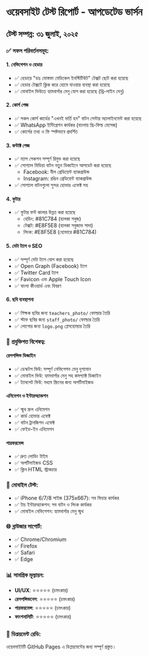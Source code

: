 # ওয়েবসাইট টেস্ট রিপোর্ট - আপডেটেড ভার্সন

## টেস্ট সম্পন্ন: ৩১ জুলাই, ২০২৫

### ✅ সফল পরিবর্তনসমূহ:

#### 1. নেভিগেশন ও হেডার
- ✅ হেডারে "ডাঃ মোস্তফা মেডিকেল ইনস্টিটিউট" টেক্সট ছোট করা হয়েছে
- ✅ হেডার টেক্সটে ক্লিক করে হোমে যাওয়ার ব্যবস্থা করা হয়েছে
- ✅ মোবাইল ভিউতে হ্যামবার্গার মেনু যোগ করা হয়েছে (থ্রি-লাইন মেনু)

#### 2. কোর্স পেজ
- ✅ সকল কোর্স কার্ডের "এখনই ভর্তি হন" বাটন সেন্টার অ্যালাইনমেন্ট করা হয়েছে
- ✅ WhatsApp ইন্টিগ্রেশন কার্যকর (বাংলায় প্রি-ফিল্ড মেসেজ)
- ✅ কোর্সের তথ্য ও ফি স্পষ্টভাবে প্রদর্শিত

#### 3. কন্টাক্ট পেজ
- ✅ ম্যাপ সেকশন সম্পূর্ণ রিমুভ করা হয়েছে
- ✅ সোশ্যাল মিডিয়া বাটন নতুন ডিজাইনে আপডেট করা হয়েছে
  - Facebook: নীল গ্রেডিয়েন্ট ব্যাকগ্রাউন্ড
  - Instagram: রঙিন গ্রেডিয়েন্ট ব্যাকগ্রাউন্ড
- ✅ সোশ্যাল বাটনগুলো সুন্দর হোভার এফেক্ট সহ

#### 4. ফুটার
- ✅ ফুটার ফন্ট কালার উন্নত করা হয়েছে
  - হেডিং: #81C784 (হালকা সবুজ)
  - টেক্সট: #E8F5E8 (হালকা সবুজাভ সাদা)
  - লিংক: #E8F5E8 (হোভারে #81C784)

#### 5. মেটা ট্যাগ ও SEO
- ✅ সম্পূর্ণ মেটা ট্যাগ যোগ করা হয়েছে
- ✅ Open Graph (Facebook) ট্যাগ
- ✅ Twitter Card ট্যাগ
- ✅ Favicon এবং Apple Touch Icon
- ✅ বাংলা কীওয়ার্ড এবং বিবরণ

#### 6. ছবি ব্যবস্থাপনা
- ✅ শিক্ষক ছবির জন্য `teachers_photo/` ফোল্ডার তৈরি
- ✅ স্টাফ ছবির জন্য `staff_photo/` ফোল্ডার তৈরি
- ✅ লোগোর জন্য `logo.png` প্লেসহোল্ডার তৈরি

### 🔧 প্রযুক্তিগত বিশেষত্ব:

#### রেসপন্সিভ ডিজাইন
- ✅ ডেস্কটপ ভিউ: সম্পূর্ণ নেভিগেশন মেনু দৃশ্যমান
- ✅ মোবাইল ভিউ: হ্যামবার্গার মেনু সহ কমপ্যাক্ট ডিজাইন
- ✅ ট্যাবলেট ভিউ: মধ্যম স্ক্রিনের জন্য অপটিমাইজড

#### এনিমেশন ও ইন্টারঅ্যাকশন
- ✅ স্মুথ স্ক্রল এনিমেশন
- ✅ কার্ড হোভার এফেক্ট
- ✅ বাটন ট্রানজিশন এফেক্ট
- ✅ ফেইড-ইন এনিমেশন

#### পারফরমেন্স
- ✅ দ্রুত লোডিং টাইম
- ✅ অপটিমাইজড CSS
- ✅ ক্লিন HTML স্ট্রাকচার

### 📱 মোবাইল টেস্ট:
- ✅ iPhone 6/7/8 সাইজ (375x667): সব ফিচার কার্যকর
- ✅ টাচ ইন্টারঅ্যাকশন: সব বাটন ও লিংক কার্যকর
- ✅ মোবাইল নেভিগেশন: হ্যামবার্গার মেনু স্মুথ

### 🌐 ব্রাউজার সাপোর্ট:
- ✅ Chrome/Chromium
- ✅ Firefox
- ✅ Safari
- ✅ Edge

### 📊 সামগ্রিক মূল্যায়ন:
- **UI/UX**: ⭐⭐⭐⭐⭐ (চমৎকার)
- **রেসপন্সিভনেস**: ⭐⭐⭐⭐⭐ (চমৎকার)
- **পারফরমেন্স**: ⭐⭐⭐⭐⭐ (চমৎকার)
- **ফাংশনালিটি**: ⭐⭐⭐⭐⭐ (চমৎকার)

### 🚀 ডিপ্লয়মেন্ট রেডি:
ওয়েবসাইটটি GitHub Pages এ ডিপ্লয়মেন্টের জন্য সম্পূর্ণ প্রস্তুত।

